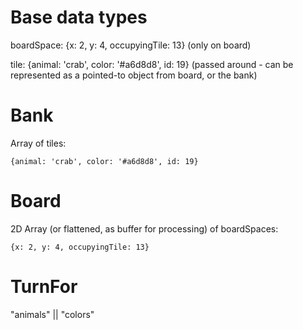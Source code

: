 # Base data types

boardSpace: {x: 2, y: 4, occupyingTile: 13}
(only on board)

tile: {animal: 'crab', color: '#a6d8d8', id: 19}
(passed around - can be represented as a pointed-to object from board, or the bank)

# Bank

Array of tiles:
```
{animal: 'crab', color: '#a6d8d8', id: 19}
```

# Board

2D Array (or flattened, as buffer for processing) of boardSpaces:
```
{x: 2, y: 4, occupyingTile: 13}
```

# TurnFor

"animals" || "colors"